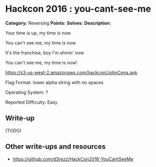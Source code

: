 # Hackcon 2016 : you-cant-see-me

**Category:** Reversing
**Points:** 
**Solves:** 
**Description:**

Your time is up, my time is now

You can't see me, my time is now

It's the franchise, boy I'm shinin' now

You can't see me, my time is now!

https://s3-us-west-2.amazonaws.com/hackcon/JohnCena.apk

Flag Format: lower alpha string with no spaces

Operating System: ?

Reported Difficulty: Easy


## Write-up

(TODO)

## Other write-ups and resources

* https://github.com/d3rezz/HackCon2016-YouCantSeeMe
